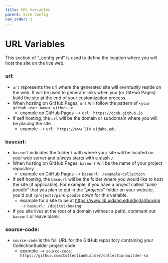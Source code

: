 ```yaml
---
title: URL Variables
parent: Site Config
nav_order: 1
---
```


# URL Variables

This section of "_config.yml" is used to define the location where you will host the site on the live web.

### url: 

- `url` represents the url where the generated site will *eventually* reside on the web. It will be used to generate links when you (or GitHub Pages) build the site at the end of your customization process. 
- When hosting on GitHub Pages, `url` will follow the pattern of `<your github user name>.github.io`
	- example on GitHub Pages --> `url: https://dcnb.github.io`
- If self hosting, the `url` will be the domain or subdomain where you will be placing the site.
	- example --> `url: https://www.lib.uidaho.edu`

### baseurl: 

- `baseurl` indicates the folder / path where your site will be located on your web server and *always* starts with a slash `/`.
- When hosting on GitHub Pages, `baseurl` will be the name of your project repository.
	- example on GitHub Pages --> `baseurl: /example-collection`
- If self hosting, the `baseurl` will be the folder where you would like to host the site (if applicable). For example, if you have a project called "*pink-poodle*" that you plan to put in the "*projects*" folder on your website, you'd put `/projects/pink-poodle` down for this variable. 
	- example for a site to be at <https://www.lib.uidaho.edu/digital/boxing> --> `baseurl: /digital/boxing` 
- If you site lives at the root of a domain (without a path), comment out `baseurl` or leave blank.

### source-code: 

- `source-code` is the full URL for the GitHub repository containing your CollectionBuilder project code.
	- example --> `source-code: https://github.com/CollectionBuilder/collectionbuilder-sa`
